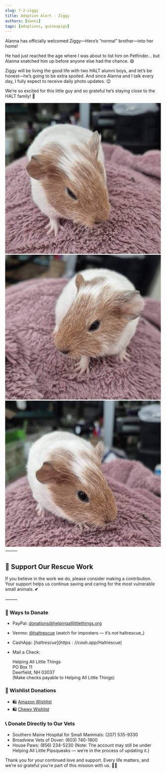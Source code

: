 ```yaml
---
slug: 7-2-ziggy
title: Adoption Alert - Ziggy
authors: [danni]
tags: [adoptions, guineapigs]
---
```



Alanna has officially welcomed Ziggy—Hero’s “normal” brother—into her home!

<!-- truncate -->

He had just reached the age where I was about to list him on Petfinder… but Alanna snatched him up before anyone else had the chance. 😄

Ziggy will be living the good life with two HALT alumni boys, and let’s be honest—he’s going to be extra spoiled. And since Alanna and I talk every day, I fully expect to receive daily photo updates. 😉

We’re so excited for this little guy and so grateful he’s staying close to the HALT family! 💛

![Ziggy](ziggy.jpg)
![Ziggy](ziggy2.jpg)
![Ziggy](ziggy3.jpg)
⸻

## 🙏  Support Our Rescue Work

If you believe in the work we do, please consider making a contribution.
Your support helps us continue saving and caring for the most vulnerable small animals. 💕

⸻

### 💸  Ways to Donate
 - PayPal: donations@helpingalllittlethings.org
 - Venmo: [@haltrescue](https://account.venmo.com/u/haltrescue) (watch for imposters — it’s _not_ haltrescue_)
 - CashApp: [$haltrescue](https://cash.app/$Haltrescue)
 - Mail a Check:  
  
    Helping All Little Things    
    PO Box 11    
    Deerfield, NH 03037    
    (Make checks payable to Helping All Little Things)    


### 🛒 Wishlist Donations
 - 🛍️ [Amazon Wishlist](https://tinyurl.com/HALT-Amazon-Wishlist)
 - 🛍️ [Chewy Wishlist](https://tinyurl.com/HALT-Chewy-Wishlist)


### 📞 Donate Directly to Our Vets
 - Southern Maine Hospital for Small Mammals: (207) 535-9330
 - Broadview Vets of Dover: (603) 740-1800
 - House Paws: (856) 234-5230
(Note: The account may still be under Helping All Little Pipsqueaks — we’re in the process of updating it.)

Thank you for your continued love and support.
Every life matters, and we’re so grateful you’re part of this mission with us. 🐹💕
